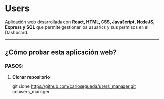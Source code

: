 # Users

Aplicación web desarrollada con **React, HTML, CSS, JavaScript, NodeJS, Express y SQL** que permite gestionar los usuarios y sus permisos en el Dashboard.

---

## ¿Cómo probar esta aplicación web?

### PASOS:

1. **Clonar repositorio**

   git clone https://github.com/carlosegueda/users_manager.git  
   cd users_manager
